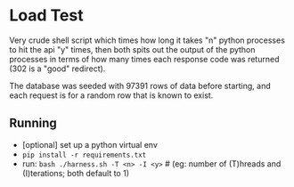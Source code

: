 # Load Test

Very crude shell script which times how long it takes "n" python processes to hit the api
"y" times, then both spits out the output of the python processes in terms of how many
times each response code was returned (302 is a "good" redirect).

The database was seeded with 97391 rows of data before starting, and each request is for a
random row that is known to exist.

## Running

- [optional] set up a python virtual env
- `pip install -r requirements.txt`
- run: `bash ./harness.sh -T <n> -I <y>` # (eg: number of (T)hreads and (I)terations; both
  default to 1)
